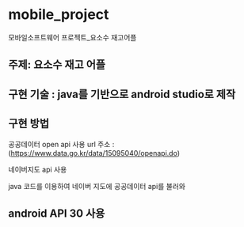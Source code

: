 # mobile_project
모바일소프트웨어 프로젝트_요소수 재고어플

## 주제: 요소수 재고 어플

## 구현 기술 : java를 기반으로 android studio로 제작

## 구현 방법

공공데이터 open api 사용 
url 주소 : (https://www.data.go.kr/data/15095040/openapi.do)

네이버지도 api 사용 

java 코드를 이용하여 네이버 지도에 공공데이터 api를 불러와 

## android API 30 사용

